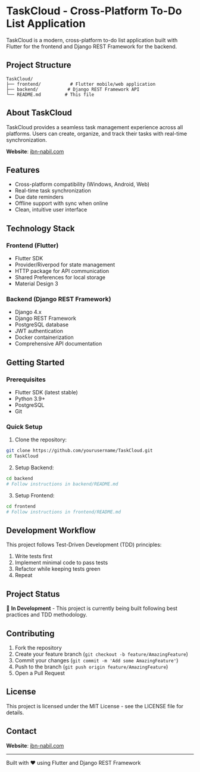 # TaskCloud - Cross-Platform To-Do List Application

TaskCloud is a modern, cross-platform to-do list application built with Flutter for the frontend and Django REST Framework for the backend.

## Project Structure

```
TaskCloud/
├── frontend/           # Flutter mobile/web application
├── backend/           # Django REST Framework API
└── README.md         # This file
```

## About TaskCloud

TaskCloud provides a seamless task management experience across all platforms. Users can create, organize, and track their tasks with real-time synchronization.

**Website**: [ibn-nabil.com](https://ibn-nabil.com)

## Features

- Cross-platform compatibility (Windows, Android, Web)
- Real-time task synchronization
- Due date reminders
- Offline support with sync when online
- Clean, intuitive user interface

## Technology Stack

### Frontend (Flutter)
- Flutter SDK
- Provider/Riverpod for state management
- HTTP package for API communication
- Shared Preferences for local storage
- Material Design 3

### Backend (Django REST Framework)
- Django 4.x
- Django REST Framework
- PostgreSQL database
- JWT authentication
- Docker containerization
- Comprehensive API documentation

## Getting Started

### Prerequisites
- Flutter SDK (latest stable)
- Python 3.9+
- PostgreSQL
- Git

### Quick Setup

1. Clone the repository:
```bash
git clone https://github.com/yourusername/TaskCloud.git
cd TaskCloud
```

2. Setup Backend:
```bash
cd backend
# Follow instructions in backend/README.md
```

3. Setup Frontend:
```bash
cd frontend
# Follow instructions in frontend/README.md
```

## Development Workflow

This project follows Test-Driven Development (TDD) principles:
1. Write tests first
2. Implement minimal code to pass tests
3. Refactor while keeping tests green
4. Repeat

## Project Status

🚧 **In Development** - This project is currently being built following best practices and TDD methodology.

## Contributing

1. Fork the repository
2. Create your feature branch (`git checkout -b feature/AmazingFeature`)
3. Commit your changes (`git commit -m 'Add some AmazingFeature'`)
4. Push to the branch (`git push origin feature/AmazingFeature`)
5. Open a Pull Request

## License

This project is licensed under the MIT License - see the LICENSE file for details.

## Contact

**Website**: [ibn-nabil.com](https://ibn-nabil.com)

---

Built with ❤️ using Flutter and Django REST Framework